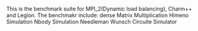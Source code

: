 This is the benchmark suite for MPI_2(Dynamic load balancing), Charm++ and Legion.
The benchmakr include:
dense Matrix Multiplication
Himeno Simulation
Nbody Simulation
Needleman Wunsch
Circuite Simulator
